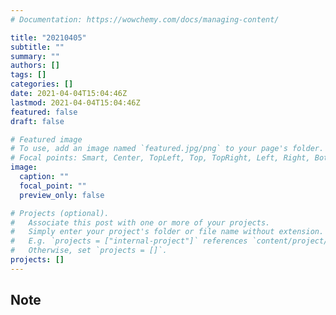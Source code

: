```yaml
---
# Documentation: https://wowchemy.com/docs/managing-content/

title: "20210405"
subtitle: ""
summary: ""
authors: []
tags: []
categories: []
date: 2021-04-04T15:04:46Z
lastmod: 2021-04-04T15:04:46Z
featured: false
draft: false

# Featured image
# To use, add an image named `featured.jpg/png` to your page's folder.
# Focal points: Smart, Center, TopLeft, Top, TopRight, Left, Right, BottomLeft, Bottom, BottomRight.
image:
  caption: ""
  focal_point: ""
  preview_only: false

# Projects (optional).
#   Associate this post with one or more of your projects.
#   Simply enter your project's folder or file name without extension.
#   E.g. `projects = ["internal-project"]` references `content/project/deep-learning/index.md`.
#   Otherwise, set `projects = []`.
projects: []
---
```


## Note

